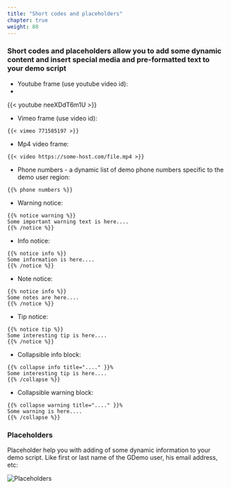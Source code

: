 ```yaml
---
title: "Short codes and placeholders"
chapter: true
weight: 80
---
```

[comment]: # (no-smart-codes - that is not to parse smart codes on that page)

### Short codes and placeholders allow you to add some dynamic content and insert special media and pre-formatted text to your demo script  


* Youtube frame (use youtube video id):
* 
{{< youtube neeXDdT6m1U >}}

* Vimeo frame (use video id):
```
{{< vimeo 771585197 >}}
```

* Mp4 video frame:
```
{{< video https://some-host.com/file.mp4 >}}
```

* Phone numbers - a dynamic list of demo phone numbers specific to the demo user region:

```
{{% phone numbers %}}
```

* Warning notice:
```
{{% notice warning %}}
Some important warning text is here....
{{% /notice %}}
```

* Info notice:

```
{{% notice info %}}
Some information is here....
{{% /notice %}}
```

* Note notice:

```
{{% notice info %}}
Some notes are here....
{{% /notice %}}
```

* Tip notice:

```
{{% notice tip %}}
Some interesting tip is here....
{{% /notice %}}
```

* Collapsible info block:

```
{{% collapse info title="...." }}%
Some interesting tip is here....
{{% /collapse %}}
```

* Collapsible warning block:

```
{{% collapse warning title="...." }}%
Some warning is here.... 
{{% /collapse %}}
```

### Placeholders

Placeholder help you with adding of some dynamic information to your demo script. Like first or last name of the GDemo user, his email address, etc:

![Placeholders](/images/placeholders.png)

